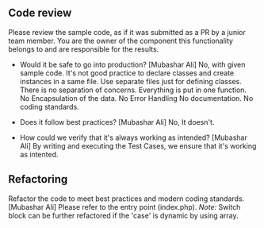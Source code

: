 ## Code review

Please review the sample code, as if it was submitted as a PR by a junior team member.
You are the owner of the component this functionality belongs to and are responsible for the results.

- Would it be safe to go into production?
	[Mubashar Ali] No, with given sample code. 
		It's not good practice to declare classes and create instances in a same file. Use separate files just for defining classes.
		There is no separation of concerns. Everything is put in one function.	
		No Encapsulation of the data.
		No Error Handling
		No documentation.
		No coding standards.		
		
- Does it follow best practices?
	[Mubashar Ali] No, It doesn't. 
	
- How could we verify that it's always working as intended?
	[Mubashar Ali] By writing and executing the Test Cases, we ensure that it's working as intented.

## Refactoring

Refactor the code to meet best practices and modern coding standards.
	[Mubashar Ali] Please refer to the entry point (index.php). 
	*Note:* Switch block can be further refactored if the 'case' is dynamic by using array.

